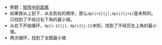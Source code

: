 + 例题：[矩阵中的距离](https://leetcode-cn.com/problems/2bCMpM/solution/)
+ 如果按从上到下、从左到右的顺序，那么`dp[i+1][j],dp[i][j+1]`是未知的。只找到了不经过右下角的最小值。
+ 从右下开始循环，`dp[i-1][j]，dp[i][j-1]`未知，找到了不经历左上角的最小值。
+ 两次循环，找到了全图最小值